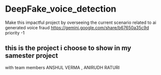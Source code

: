 # DeepFake_voice_detection
Make this impactful project by overseeing the current scenario related to ai generated voice fraud 
https://gemini.google.com/share/b67650a35c9d 
priority -1
## this is the project i choose to show in my samester project 
with team members ANSHUL VERMA , ANIRUDH RATURI
